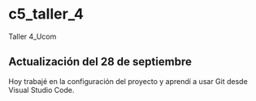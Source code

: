 # c5_taller_4
Taller 4_Ucom

## Actualización del 28 de septiembre

Hoy trabajé en la configuración del proyecto y aprendí a usar Git desde Visual Studio Code.
